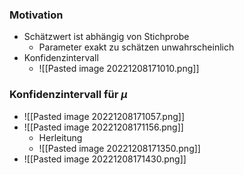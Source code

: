 ### Motivation
+ Schätzwert ist abhängig von Stichprobe
	+ Parameter exakt zu schätzen unwahrscheinlich
+ Konfidenzintervall
	+ ![[Pasted image 20221208171010.png]]

### Konfidenzintervall für $\mu$
+ ![[Pasted image 20221208171057.png]]
+ ![[Pasted image 20221208171156.png]]
	+ Herleitung
	+ ![[Pasted image 20221208171350.png]]
+ ![[Pasted image 20221208171430.png]]

